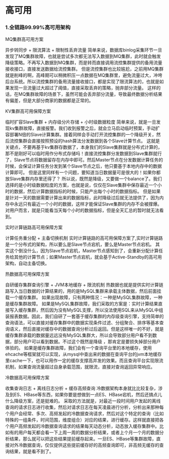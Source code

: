 # 高可用

### 1.全链路99.99%高可用架构

MQ集群高可用方案

异步转同步 + 限流算法 + 限制性丢弃流量 简单来说，数据库binlog采集环节一旦发现了MQ集群故障，也就是尝试多次都无法写入数据到MQ集群，此时就会触发降级策略。不再写入数据到MQ集群，而是转而直接调用流控集群提供的备用流量接收接口，直接发送数据给流控集群。 但是流控集群也比较尴尬，之前用MQ集群就是削峰的啊，高峰期可以稍微积压一点数据在MQ集群里，避免流量过大，冲垮后台系统。所以流控集群的备用流量接收接口，都是实现了限流算法的，也就是如果发现一旦流量过大超过了阈值，直接采取丢弃的策略，抛弃部分流量。 这样的话，在MQ集群故障的场景下，虽然可能会丢弃部分流量，导致最终数据分析结果有偏差，但是大部分商家的数据都是正常的。

KV集群高可用保障方案

临时扩容Slave集群 + 内存级分片存储 + 小时级数据粒度 简单来说，就是一旦发现kv集群故障，直接报警。我们收到报警之后，就会立马启动临时预案，手动扩容部署N倍的Slave计算集群。接着同样会手动打开流控集群的一个降级开关，然后流控集群会直接按照预设的hash算法分发数据到各个Slave计算节点。 这就是关键点，不要再基于kv集群存数据了，本身我们的Slave集群就是分布式计算的，那不是刚好可以临时用作分布式存储吗！直接流控集群分发数据到Slave集群就行了，Slave节点将数据留存在内存中即可。然后Master节点在分发数据计算任务的时候，会保证计算任务分发到某个Slave节点之后，他只要基于本地内存中的数据计算即可。 但是这里同样有一个问题，要知道当日数据量可是很大的！如果你都放Slave集群内存里还得了？ 所以说，既然是降级，又要做一个balance了。我们选择的是小时级数据粒度的方案，也就是说，仅仅在Slave集群中保存最近一个小时的数据，然后计算数据指标的时候，只能产出每个小时的数据指标。 但是如果是针对一天的数据需要计算出来的数据指标，此时降级过后就无法提供了，因为内存中永远只有最近一个小时的数据，这样才能保证Slave集群的内存不会被撑爆。对用户而言，就是只能看当天每个小时的数据指标，但是全天汇总的暂时就无法看到。

实时计算链路高可用保障方案

计算任务重分配 + 主备切换机制 实时计算链路的高可用保障方案了,实时计算链路是一个分布式的架构，所以要么是Slave节点宕机，要么是Master节点宕机。 其实这个倒没什么，因为Slave节点宕机，Master节点感知到了，会重新分配计算任务给其他的计算节点；如果Master节点宕机，就会基于Active-Standby的高可用架构，自动主备切换。

热数据高可用保障方案

自研缓存集群查询引擎 + JVM本地缓存 + 限流机制 热数据也就是提供实时计算链路写入当日数据的计算结果的，用的是MySQL集群来承载主体数据，然后前面挂载一个缓存集群。 如果出现故障，只有两种情况：一种是MySQL集群故障，一种是缓存集群故障。 如果是MySQL集群故障，我们采取的方案是：实时计算结果直接写入缓存集群，然后因为没有MySQL支撑，所以没法使用SQL来从MySQL中组装报表数据。因此，我们自研了一套基于缓存集群的内存级查询引擎，支持简单的查询语法，可以直接对缓存集群中的数据实现条件过滤、分组聚合、排序等基本查询语义，然后直接对缓存中的数据查询分析过后返回。但是这样唯一的不好，就是缓存集群承载的数据量远远没有MySQL集群大，所以会导致部分用户看不到数据，部分用户可以看到数据。不过这个既然是降级 ，那肯定是要损失掉部分用户体验的。 如果是缓存集群故障，我们会有一个查询平台里的本地缓存，使用ehcache等框架就可以实现，从mysql中查出来的数据在查询平台的jvm本地缓存里cache一下，也可以用作一定的缓存支撑高并发的效果。而且查询平台实现限流机制，如果查询流量超过自身承载范围，就限流，直接对查询返回异常响应。

冷数据高可用保障方案

收集查询日志 + 离线日志分析 + 缓存高频查询 冷数据架构本身就比比较复杂，涉及到ES、HBase等东西，如果你要是想做到一点ES、HBase宕机，然后还搞点儿什么降级方案，还是挺难的。 采取的方法就是，对最近一段时间用户发起的离线查询的请求日志进行收集，然后对请求日志在每天凌晨进行分析，分析出来那种每个用户会经常、多次、高频发起的冷数据查询请求，然后对这个特定的查询（比如特殊的一组条件，时间范围，维度组合）对应的结果，进行缓存。这样就直接把各个用户高频发起的冷数据查询请求的结果每天动态分析，动态放入缓存集群中。比如有的用户每天都会看一下上周一周的数据分析结果，或者上个月一个月的数据分析结果，那么就可以把这些结果提前缓存起来。一旦ES、HBase等集群故障，直接对外冷数据查询，仅仅提供这些提前缓存好的高频查询即可，非高频无缓存的查询结果，就是看不到了。